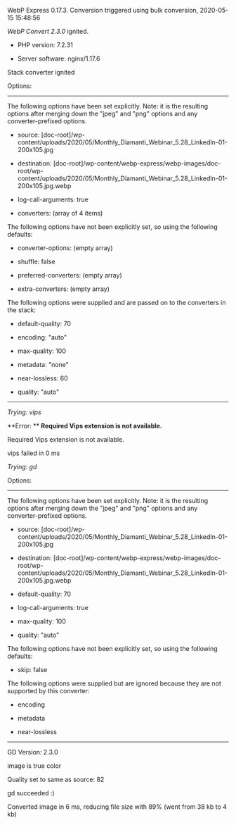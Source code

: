 WebP Express 0.17.3. Conversion triggered using bulk conversion, 2020-05-15 15:48:56

*WebP Convert 2.3.0*  ignited.
- PHP version: 7.2.31
- Server software: nginx/1.17.6

Stack converter ignited

Options:
------------
The following options have been set explicitly. Note: it is the resulting options after merging down the "jpeg" and "png" options and any converter-prefixed options.
- source: [doc-root]/wp-content/uploads/2020/05/Monthly_Diamanti_Webinar_5.28_LinkedIn-01-200x105.jpg
- destination: [doc-root]/wp-content/webp-express/webp-images/doc-root/wp-content/uploads/2020/05/Monthly_Diamanti_Webinar_5.28_LinkedIn-01-200x105.jpg.webp
- log-call-arguments: true
- converters: (array of 4 items)

The following options have not been explicitly set, so using the following defaults:
- converter-options: (empty array)
- shuffle: false
- preferred-converters: (empty array)
- extra-converters: (empty array)

The following options were supplied and are passed on to the converters in the stack:
- default-quality: 70
- encoding: "auto"
- max-quality: 100
- metadata: "none"
- near-lossless: 60
- quality: "auto"
------------


*Trying: vips* 

**Error: ** **Required Vips extension is not available.** 
Required Vips extension is not available.
vips failed in 0 ms

*Trying: gd* 

Options:
------------
The following options have been set explicitly. Note: it is the resulting options after merging down the "jpeg" and "png" options and any converter-prefixed options.
- source: [doc-root]/wp-content/uploads/2020/05/Monthly_Diamanti_Webinar_5.28_LinkedIn-01-200x105.jpg
- destination: [doc-root]/wp-content/webp-express/webp-images/doc-root/wp-content/uploads/2020/05/Monthly_Diamanti_Webinar_5.28_LinkedIn-01-200x105.jpg.webp
- default-quality: 70
- log-call-arguments: true
- max-quality: 100
- quality: "auto"

The following options have not been explicitly set, so using the following defaults:
- skip: false

The following options were supplied but are ignored because they are not supported by this converter:
- encoding
- metadata
- near-lossless
------------

GD Version: 2.3.0
image is true color
Quality set to same as source: 82
gd succeeded :)

Converted image in 6 ms, reducing file size with 89% (went from 38 kb to 4 kb)
